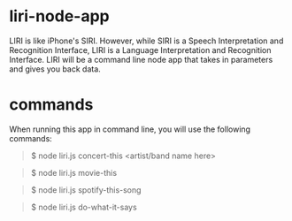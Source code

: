 # liri-node-app
LIRI is like iPhone's SIRI. However, while SIRI is a Speech Interpretation and Recognition Interface, LIRI is a Language Interpretation and Recognition Interface. LIRI will be a command line node app that takes in parameters and gives you back data.

# commands
When running this app in command line, you will use the following commands:
 
> $ node liri.js concert-this <artist/band name here>

> $ node liri.js movie-this <movie name here>
 
> $ node liri.js spotify-this-song <song here>
 
> $ node liri.js do-what-it-says 

